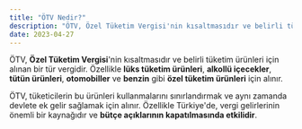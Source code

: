 ```yaml
---
title: "ÖTV Nedir?"
description: "ÖTV, Özel Tüketim Vergisi'nin kısaltmasıdır ve belirli tüketim ürünleri için alınan bir tür vergidir"
date: 2023-04-27
---
```


ÖTV, **Özel Tüketim Vergisi**'nin kısaltmasıdır ve belirli tüketim ürünleri için alınan bir tür vergidir. Özellikle
**lüks tüketim ürünleri**, **alkollü içecekler**, **tütün ürünleri**, **otomobiller** ve **benzin** gibi **özel tüketim
ürünleri** için alınır.

ÖTV, tüketicilerin bu ürünleri kullanmalarını sınırlandırmak ve aynı zamanda devlete ek gelir sağlamak için alınır.
Özellikle Türkiye'de, vergi gelirlerinin önemli bir kaynağıdır ve **bütçe açıklarının kapatılmasında etkilidir**.
